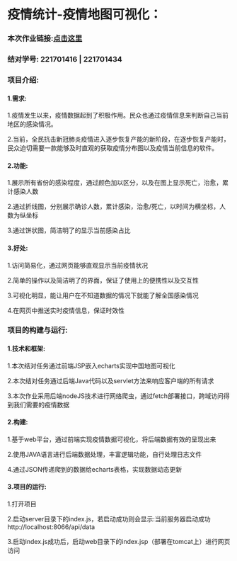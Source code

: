 
# 疫情统计-疫情地图可视化：


### 本次作业链接:[点击这里](https://edu.cnblogs.com/campus/fzu/2020SpringW/homework/10456)
### 结对学号: 221701416 | 221701434 
### 项目介绍:
#### 1.需求:
1.疫情发生以来，疫情数据起到了积极作用。民众也通过疫情信息来判断自己当前地区的感染情况。

2.当前，全民抗击新冠肺炎疫情进入逐步恢复产能的新阶段，在逐步恢复产能时，民众迫切需要一款能够及时直观的获取疫情分布图以及疫情当前信息的软件。
#### 2.功能:
1.展示所有省份的感染程度，通过颜色加以区分，以及在图上显示死亡，治愈，累计感染人数

2.通过折线图，分别展示确诊人数，累计感染，治愈/死亡，以时间为横坐标，人数为纵坐标

3.通过饼状图，简洁明了的显示当前感染占比
#### 3.好处:
1.访问简易化，通过网页能够直观显示当前疫情状况

2.简单的操作以及简洁明了的界面，保证了使用上的便携性以及交互性

3.可视化明显，能让用户在不知道数据的情况下就能了解全国感染情况

4.在网页中推送实时疫情信息，保证时效性

### 项目的构建与运行:
#### 1.技术和框架:
1.本次结对任务通过前端JSP嵌入echarts实现中国地图可视化

2.本次结对任务通过后端Java代码以及servlet方法来响应客户端的所有请求

3.本次作业采用后端nodeJS技术进行网络爬虫，通过fetch部署接口，跨域访问得到我们需要的疫情数据
#### 2.构建:
1.基于web平台，通过前端实现疫情数据可视化，将后端数据有效的呈现出来

2.使用JAVA语言进行后端数据处理，丰富逻辑功能，自行处理日志文件


4.通过JSON传递爬到的数据给echarts表格，实现数据动态更新
#### 3.项目的运行:
1.打开项目

2.启动server目录下的index.js，若启动成功则会显示:当前服务器启动成功 http://localhost:8066/api/data

3.启动index.js成功后，启动web目录下的index.jsp（部署在tomcat上）进行网页访问